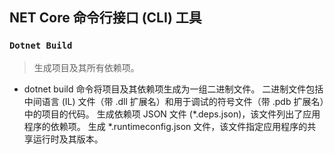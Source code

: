 NET Core 命令行接口 (CLI) 工具
----
### `Dotnet Build` 
> 生成项目及其所有依赖项。
* dotnet build 命令将项目及其依赖项生成为一组二进制文件。 二进制文件包括中间语言 (IL) 文件（带 .dll 扩展名）和用于调试的符号文件（带 .pdb 扩展名）中的项目的代码。 生成依赖项 JSON 文件 (*.deps.json)，该文件列出了应用程序的依赖项。 生成 *.runtimeconfig.json 文件，该文件指定应用程序的共享运行时及其版本。
